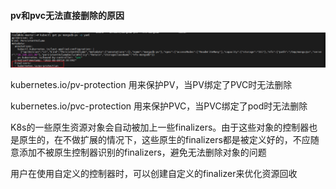 #### pv和pvc无法直接删除的原因

![image-20220815132345287](pv和pvc.assets/image-20220815132345287.png) 

kubernetes.io/pv-protection 用来保护PV，当PV绑定了PVC时无法删除

kubernetes.io/pvc-protection 用来保护PVC，当PVC绑定了pod时无法删除

K8s的一些原生资源对象会自动被加上一些finalizers。由于这些对象的控制器也是原生的，在不做扩展的情况下，这些原生的finalizers都是被定义好的，不应随意添加不被原生控制器识别的finalizers，避免无法删除对象的问题

用户在使用自定义的控制器时，可以创建自定义的finalizer来优化资源回收